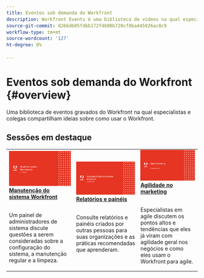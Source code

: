 ```yaml
---
title: Eventos sob demanda do Workfront
description: Workfront Events é uma biblioteca de vídeos na qual especialistas e colegas compartilham suas ideias e opiniões sobre como usar o Workfront para aprimorar o trabalho que está sendo feito para suas organizações.
source-git-commit: d266db05fdbb172f4600b720cf8ba445926ac8c9
workflow-type: tm+mt
source-wordcount: '127'
ht-degree: 0%

---
```


# Eventos sob demanda do Workfront {#overview}

Uma biblioteca de eventos gravados do Workfront na qual especialistas e colegas compartilham ideias sobre como usar o Workfront.

## Sessões em destaque

<table>
  <tr>
   <td>
      <a href="user-groups/workfront-system-maintenance.md">
      <img alt="Manutenção do sistema Workfront" src="assets/workfront-system-maintenance.png"/>
      </a>
      <div>
         <a href="user-groups/workfront-system-maintenance.md"><strong>Manutenção do sistema Workfront</strong></a>
<!---         <br/><em>foo</em> -->
      </div>
      <p>
        <br/>
         Um painel de administradores de sistema discute questões a serem consideradas sobre a configuração do sistema, a manutenção regular e a limpeza.
      </p>
    </td>
   <td>
      <a href="user-groups/reporting-and-dashboards.md">
      <img alt="Relatórios e painéis" src="assets/reporting-and-dashboards.png"/>
      </a>
      <div>
         <a href="user-groups/reporting-and-dashboards.md"><strong>Relatórios e painéis</strong></a>
<!---         <br/><em>foo</em> -->
      </div>
      <p>
        <br/>
         Consulte relatórios e painéis criados por outras pessoas para suas organizações e as práticas recomendadas que aprenderam.
      </p>
    </td>
   <td>
      <a href="user-groups/agile-in-marketing.md">
      <img alt="Agilidade no marketing" src="assets/agile-in-marketing.png"/>
      </a>
      <div>
         <a href="user-groups/agile-in-marketing.md"><strong>Agilidade no marketing</strong></a>
<!---         <br/><em>foo</em> -->
      </div>
      <p>
        <br/>
         Especialistas em agile discutem os pontos altos e tendências que eles já viram com agilidade geral nos negócios e como eles usam o Workfront para agile.
      </p>
    </td>
  </tr>
</table>
